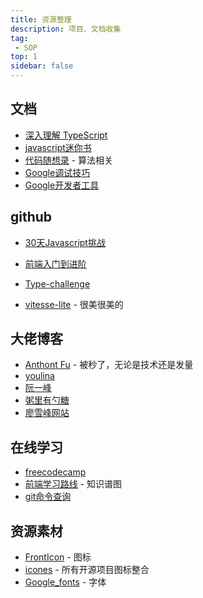 ```yaml
---
title: 资源整理
description: 项目、文档收集
tag:
 - SOP
top: 1
sidebar: false
---
```

## 文档

* [深入理解 TypeScript](https://jkchao.github.io/typescript-book-chinese/#why)
* [javascript迷你书](http://liubin.org/promises-book/)
* [代码随想录](https://programmercarl.com/) - 算法相关
* [Google调试技巧](https://blog.spoock.com/2016/04/03/chrome-extension-debugging/)
* [Google开发者工具](http://shouce.jb51.net/chrome/)

## github

* [30天Javascript挑战](https://github.com/Asabeneh/30-Days-Of-JavaScript)

* [前端入门到进阶](https://github.com/qianguyihao/Web/tree/master)

* [Type-challenge](https://github.com/type-challenges/type-challenges)
* [vitesse-lite](https://github.com/antfu/vitesse-lite) - 很美很美的

## 大佬博客

* [Anthont Fu](https://antfu.me/) - 被秒了，无论是技术还是发量
* [youlina](https://younglina.top/ )
* [阮一峰](http://ruanyifeng.com/blog/ )
* [粥里有勺糖](https://sugarat.top/)
* [廖雪峰网站](https://www.liaoxuefeng.com/)

## 在线学习

* [freecodecamp](https://www.freecodecamp.org/learn/)
* [前端学习路线](https://objtube.github.io/front-end-roadmap/#/) - 知识谱图
* [git命令查询](https://gitexplorer.com/)

## 资源素材

* [FrontIcon](https://fontawesome.com/icons) - 图标
* [icones](https://icones.js.org/) - 所有开源项目图标整合
* [Google_fonts](https://fonts.google.com/) - 字体